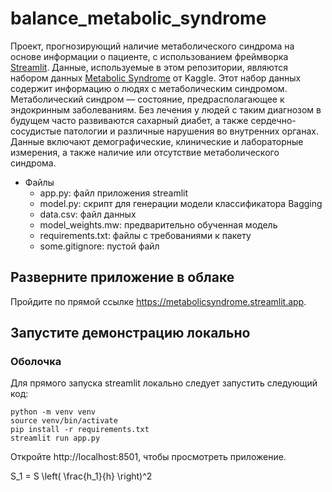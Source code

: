 # balance_metabolic_syndrome
Проект, прогнозирующий наличие метаболического синдрома на основе информации о пациенте, с использованием фреймворка [Streamlit](https://streamlit.io).
Данные, используемые в этом репозитории, являются набором данных [Metabolic Syndrome](https://www.kaggle.com/datasets/antimoni/metabolic-syndrome) от Kaggle. Этот набор данных содержит информацию о людях с метаболическим синдромом.  Метаболический синдром — состояние, предрасполагающее к эндокринным заболеваниям. Без лечения у людей с таким диагнозом в будущем часто развиваются сахарный диабет, а также сердечно-сосудистые патологии и различные нарушения во внутренних органах. Данные включают демографические, клинические и лабораторные измерения, а также наличие или отсутствие метаболического синдрома.

* Файлы
   * app.py: файл приложения streamlit
   * model.py: скрипт для генерации модели классификатора Bagging
   * data.csv: файл данных 
   * model_weights.mw: предварительно обученная модель
   * requirements.txt: файлы с требованиями к пакету
   * some.gitignore: пустой файл

## Разверните приложение в облаке

Пройдите по прямой ссылке https://metabolicsyndrome.streamlit.app.

## Запустите демонстрацию локально

### Оболочка
Для прямого запуска streamlit локально следует запустить следующий код:
```
python -m venv venv
source venv/bin/activate
pip install -r requirements.txt
streamlit run app.py
```
Откройте http://localhost:8501, чтобы просмотреть приложение.

S_1 = S \left( \frac{h_1}{h} \right)^2

